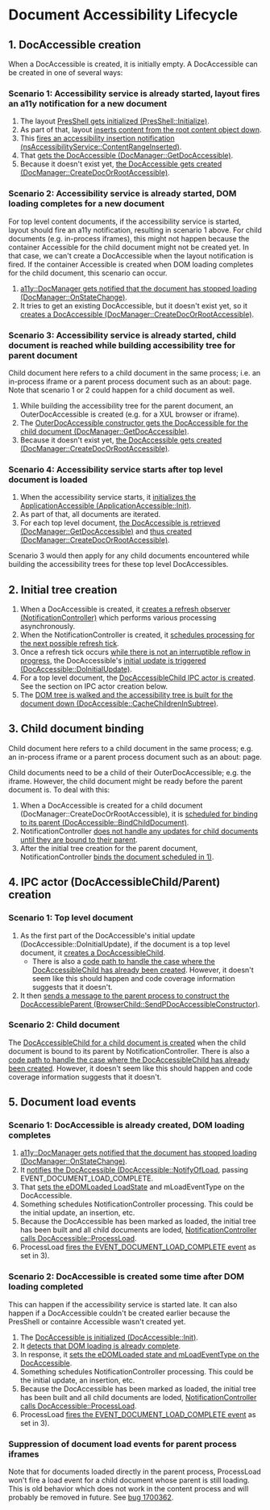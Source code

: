# Document Accessibility Lifecycle

## 1. DocAccessible creation
When a DocAccessible is created, it is initially empty.
A DocAccessible can be created in one of several ways:

### Scenario 1: Accessibility service is already started, layout fires an a11y notification for a new document
1. The layout [PresShell gets initialized (PresShell::Initialize)](https://searchfox.org/mozilla-central/rev/4e87b5392eafe1f1d49017e76f7317b06ec0b1d8/layout/base/PresShell.cpp#1820).
2. As part of that, layout [inserts content from the root content object down](https://searchfox.org/mozilla-central/rev/4e87b5392eafe1f1d49017e76f7317b06ec0b1d8/layout/base/PresShell.cpp#1885).
3. This [fires an accessibility insertion notification (nsAccessibilityService::ContentRangeInserted)](https://searchfox.org/mozilla-central/rev/4e87b5392eafe1f1d49017e76f7317b06ec0b1d8/layout/base/nsCSSFrameConstructor.cpp#6863).
4. That [gets the DocAccessible (DocManager::GetDocAccessible)](https://searchfox.org/mozilla-central/rev/4e87b5392eafe1f1d49017e76f7317b06ec0b1d8/accessible/base/nsAccessibilityService.cpp#463).
5. Because it doesn't exist yet, [the DocAccessible gets created (DocManager::CreateDocOrRootAccessible)](https://searchfox.org/mozilla-central/rev/4e87b5392eafe1f1d49017e76f7317b06ec0b1d8/accessible/base/DocManager.cpp#62).

### Scenario 2: Accessibility service is already started, DOM loading completes for a new document
For top level content documents, if the accessibility service is started, layout should fire an a11y notification, resulting in scenario 1 above.
For child documents (e.g. in-process iframes), this might not happen because the container Accessible for the child document might not be created yet.
In that case, we can't create a DocAccessible when the layout notification is fired.
If the container Accessible is created when DOM loading completes for the child document, this scenario can occur.

1. [a11y::DocManager gets notified that the document has stopped loading (DocManager::OnStateChange)](https://searchfox.org/mozilla-central/rev/4e87b5392eafe1f1d49017e76f7317b06ec0b1d8/accessible/base/DocManager.cpp#238).
2. It tries to get an existing DocAccessible, but it doesn't exist yet, so it [creates a DocAccessible (DocManager::CreateDocOrRootAccessible)](https://searchfox.org/mozilla-central/rev/4e87b5392eafe1f1d49017e76f7317b06ec0b1d8/accessible/base/DocManager.cpp#395).

### Scenario 3: Accessibility service is already started, child document is reached while building accessibility tree for parent document
Child document here refers to a child document in the same process; i.e. an in-process iframe or a parent process document such as an about: page.
Note that scenario 1 or 2 could happen for a child document as well.

1. While building the accessibility tree for the parent document, an OuterDocAccessible is created (e.g. for a XUL browser or iframe).
2. The [OuterDocAccessible constructor gets the DocAccessible for the child document (DocManager::GetDocAccessible)](https://searchfox.org/mozilla-central/rev/36f79bed679ad7ec46f7cd05868a8f6dc823e1be/accessible/generic/OuterDocAccessible.cpp#56).
3. Because it doesn't exist yet, [the DocAccessible gets created (DocManager::CreateDocOrRootAccessible)](https://searchfox.org/mozilla-central/rev/4e87b5392eafe1f1d49017e76f7317b06ec0b1d8/accessible/base/DocManager.cpp#62).

### Scenario 4: Accessibility service starts after top level document is loaded
1. When the accessibility service starts, it [initializes the ApplicationAccessible (ApplicationAccessible::Init)](https://searchfox.org/mozilla-central/rev/36f79bed679ad7ec46f7cd05868a8f6dc823e1be/accessible/base/nsAccessibilityService.cpp#1219).
2. As part of that, all documents are iterated.
3. For each top level document, [the DocAccessible is retrieved (DocManager::GetDocAccessible)](https://searchfox.org/mozilla-central/rev/36f79bed679ad7ec46f7cd05868a8f6dc823e1be/accessible/generic/ApplicationAccessible.cpp#130) and [thus created (DocManager::CreateDocOrRootAccessible)](https://searchfox.org/mozilla-central/rev/4e87b5392eafe1f1d49017e76f7317b06ec0b1d8/accessible/base/DocManager.cpp#62).

Scenario 3 would then apply for any child documents encountered while building the accessibility trees for these top level DocAccessibles.

## 2. Initial tree creation
1. When a DocAccessible is created, it [creates a refresh observer (NotificationController)](https://searchfox.org/mozilla-central/rev/36f79bed679ad7ec46f7cd05868a8f6dc823e1be/accessible/generic/DocAccessible.cpp#368) which performs various processing asynchronously.
2. When the NotificationController is created, it [schedules processing for the next possible refresh tick](https://searchfox.org/mozilla-central/rev/36f79bed679ad7ec46f7cd05868a8f6dc823e1be/accessible/base/NotificationController.cpp#39).
3. Once a refresh tick occurs [while there is not an interruptible reflow in progress](https://searchfox.org/mozilla-central/rev/36f79bed679ad7ec46f7cd05868a8f6dc823e1be/accessible/base/NotificationController.cpp#615), the DocAccessible's [initial update is triggered (DocAccessible::DoInitialUpdate)](https://searchfox.org/mozilla-central/source/accessible/base/NotificationController.cpp#649).
4. For a top level document, the [DocAccessibleChild IPC actor is created](https://searchfox.org/mozilla-central/rev/36f79bed679ad7ec46f7cd05868a8f6dc823e1be/accessible/generic/DocAccessible.cpp#1752). See the section on IPC actor creation below.
5. The [DOM tree is walked and the accessibility tree is built for the document down (DocAccessible::CacheChildrenInSubtree)](https://searchfox.org/mozilla-central/rev/36f79bed679ad7ec46f7cd05868a8f6dc823e1be/accessible/generic/DocAccessible.cpp#1789).

## 3. Child document binding
Child document here refers to a child document in the same process; e.g. an in-process iframe or a parent process document such as an about: page.

Child documents need to be a child of their OuterDocAccessible; e.g. the iframe.
However, the child document might be ready before the parent document is.
To deal with this:

1. When a DocAccessible is created for a child document (DocManager::CreateDocOrRootAccessible), it is [scheduled for binding to its parent (DocAccessible::BindChildDocument)](https://searchfox.org/mozilla-central/rev/1758450798ae14492ba28b695f48143840ad6c5b/accessible/base/DocManager.cpp#505).
2. NotificationController [does not handle any updates for child documents until they are bound to their parent](https://searchfox.org/mozilla-central/rev/1758450798ae14492ba28b695f48143840ad6c5b/accessible/base/NotificationController.cpp#638).
3. After the initial tree creation for the parent document, NotificationController [binds the document scheduled in 1)](https://searchfox.org/mozilla-central/source/accessible/base/NotificationController.cpp#783).

## 4. IPC actor (DocAccessibleChild/Parent) creation

### Scenario 1: Top level document
1. As the first part of the DocAccessible's initial update (DocAccessible::DoInitialUpdate), if the document is a top level document, it [creates a DocAccessibleChild](https://searchfox.org/mozilla-central/rev/1758450798ae14492ba28b695f48143840ad6c5b/accessible/generic/DocAccessible.cpp#1757).
    - There is also a [code path to handle the case where the DocAccessibleChild has already been created](https://searchfox.org/mozilla-central/source/accessible/generic/DocAccessible.cpp#1755). However, it doesn't seem like this should happen and code coverage information suggests that it doesn't.
2. It then [sends a message to the parent process to construct the DocAccessibleParent (BrowserChild::SendPDocAccessibleConstructor)](https://searchfox.org/mozilla-central/source/accessible/generic/DocAccessible.cpp#1771).

### Scenario 2: Child document
The [DocAccessibleChild for a child document is created](https://searchfox.org/mozilla-central/source/accessible/base/NotificationController.cpp#909) when the child document is bound to its parent by NotificationController.
There is also a [code path to handle the case where the DocAccessibleChild has already been created](https://searchfox.org/mozilla-central/source/accessible/base/NotificationController.cpp#905).
However, it doesn't seem like this should happen and code coverage information suggests that it doesn't.

## 5. Document load events

### Scenario 1: DocAccessible is already created, DOM loading completes
1. [a11y::DocManager gets notified that the document has stopped loading (DocManager::OnStateChange)](https://searchfox.org/mozilla-central/rev/4e87b5392eafe1f1d49017e76f7317b06ec0b1d8/accessible/base/DocManager.cpp#238).
2. It [notifies the DocAccessible (DocAccessible::NotifyOfLoad](https://searchfox.org/mozilla-central/source/accessible/base/DocManager.cpp#399), passing EVENT_DOCUMENT_LOAD_COMPLETE.
3. That [sets the eDOMLoaded LoadState](https://searchfox.org/mozilla-central/rev/4e87b5392eafe1f1d49017e76f7317b06ec0b1d8/accessible/generic/DocAccessible-inl.h#93) and mLoadEventType on the DocAccessible.
4. Something schedules NotificationController processing. This could be the initial update, an insertion, etc.
5. Because the DocAccessible has been marked as loaded, the initial tree has been built and all child documents are loded, [NotificationController calls DocAccessible::ProcessLoad](https://searchfox.org/mozilla-central/source/accessible/base/NotificationController.cpp#815).
6. ProcessLoad [fires the EVENT_DOCUMENT_LOAD_COMPLETE event](https://searchfox.org/mozilla-central/source/accessible/generic/DocAccessible.cpp#1841) as set in 3).

### Scenario 2: DocAccessible is created some time after DOM loading completed
This can happen if the accessibility service is started late.
It can also happen if a DocAccessible couldn't be created earlier because the PresShell or containre Accessible wasn't created yet.

1. The [DocAccessible is initialized (DocAccessible::Init)](https://searchfox.org/mozilla-central/rev/8db61933e64b13c4a0ae456bcaccbd86a519ccc5/accessible/generic/DocAccessible.cpp#359).
2. It [detects that DOM loading is already complete](https://searchfox.org/mozilla-central/rev/8db61933e64b13c4a0ae456bcaccbd86a519ccc5/accessible/generic/DocAccessible.cpp#379).
3. In response, it [sets the eDOMLoaded state and mLoadEventType on the DocAccessible](https://searchfox.org/mozilla-central/rev/8db61933e64b13c4a0ae456bcaccbd86a519ccc5/accessible/generic/DocAccessible.cpp#381).
4. Something schedules NotificationController processing. This could be the initial update, an insertion, etc.
5. Because the DocAccessible has been marked as loaded, the initial tree has been built and all child documents are loded, [NotificationController calls DocAccessible::ProcessLoad](https://searchfox.org/mozilla-central/source/accessible/base/NotificationController.cpp#815).
6. ProcessLoad [fires the EVENT_DOCUMENT_LOAD_COMPLETE event](https://searchfox.org/mozilla-central/source/accessible/generic/DocAccessible.cpp#1841) as set in 3).

### Suppression of document load events for parent process iframes
Note that for documents loaded directly in the parent process, ProcessLoad won't fire a load event for a child document whose parent is still loading.
This is old behavior which does not work in the content process and will probably be removed in future.
See [bug 1700362](https://bugzilla.mozilla.org/show_bug.cgi?id=1700362).
